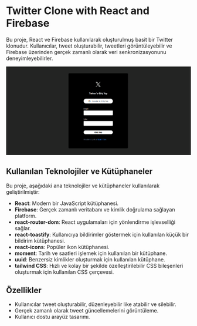 # Twitter Clone with React and Firebase

Bu proje, React ve Firebase kullanılarak oluşturulmuş basit bir Twitter klonudur. Kullanıcılar, tweet oluşturabilir, tweetleri görüntüleyebilir ve Firebase üzerinden gerçek zamanlı olarak veri senkronizasyonunu deneyimleyebilirler.

![Project Gif](screen1.gif)

## Kullanılan Teknolojiler ve Kütüphaneler

Bu proje, aşağıdaki ana teknolojiler ve kütüphaneler kullanılarak geliştirilmiştir:

- **React**: Modern bir JavaScript kütüphanesi.
- **Firebase**: Gerçek zamanlı veritabanı ve kimlik doğrulama sağlayan platform.
- **react-router-dom**: React uygulamaları için yönlendirme işlevselliği sağlar.
- **react-toastify**: Kullanıcıya bildirimler göstermek için kullanılan küçük bir bildirim kütüphanesi.
- **react-icons**: Popüler ikon kütüphanesi.
- **moment**: Tarih ve saatleri işlemek için kullanılan bir kütüphane.
- **uuid**: Benzersiz kimlikler oluşturmak için kullanılan kütüphane.
- **tailwind CSS**: Hızlı ve kolay bir şekilde özelleştirilebilir CSS bileşenleri oluşturmak için kullanılan CSS çerçevesi.

## Özellikler

- Kullanıcılar tweet oluşturabilir, düzenleyebilir like atabilir ve silebilir.
- Gerçek zamanlı olarak tweet güncellemelerini görüntüleme.
- Kullanıcı dostu arayüz tasarımı.

